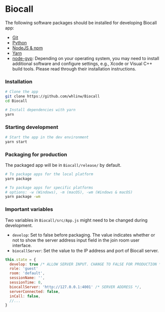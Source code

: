 # Biocall

The following software packages should be installed for developing Biocall app:
* [Git](https://git-scm.com/book/en/v2/Getting-Started-Installing-Git)
* [Python](https://www.python.org/downloads/)
* [NodeJS & npm](https://nodejs.org/en/download/)
* [Yarn](https://classic.yarnpkg.com/en/docs/install/)
* [node-gyp](https://github.com/nodejs/node-gyp#installation): Depending on your operating system, you may need to install additional software and configure settings, e.g., Xcode or Visual C++ build tools. Please read through their installation instructions. 

### Installation
```bash
# Clone the app
git clone https://github.com/whlinw/Biocall
cd Biocall

# Install dependencies with yarn
yarn
```

### Starting development
```bash
# Start the app in the dev environment
yarn start
```

### Packaging for production
The packaged app will be in `Biocall/release/` by default.
```bash
# To package apps for the local platform
yarn package

# To package apps for specific platforms
# options: -w (Windows), -m (macOS), -wm (Windows & macOS)
yarn package -wm
```

### Important variables

Two variables in `Biocall/src/App.js` might need to be changed during development.

* `develop`: Set to false before packaging. The value indicates whether or not to show the server address input field in the join room user interface.  
* `biocallServer`: Set the value to the IP address and port of Biocall server.

```js
this.state = {
  develop: true /* ALLOW SERVER INPUT. CHANGE TO FALSE FOR PRODUCTION */,
  role: 'guest'
  room: 'default',
  sessionName: '',
  sessionTime: 0,
  biocallServer: 'http://127.0.0.1:4001' /* SERVER ADDRESS */,
  serverConnected: false,
  inCall: false,
  //...
}
```